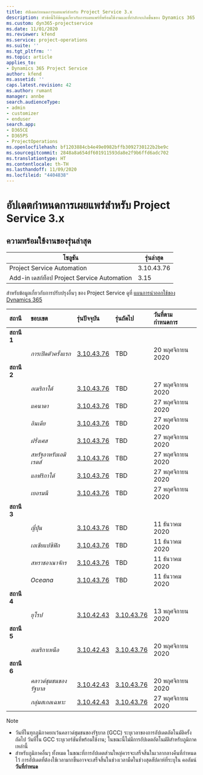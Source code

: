 ```yaml
---
title: อัปเดตกำหนดการเผยแพร่สำหรับ Project Service 3.x
description: หัวข้อนี้ให้ข้อมูลเกี่ยวกับการเผยแพร่ที่พร้อมใช้งานและที่กำลังจะเกิดขึ้นของ Dynamics 365 Project Service Automation
ms.custom: dyn365-projectservice
ms.date: 11/01/2020
ms.reviewer: kfend
ms.service: project-operations
ms.suite: ''
ms.tgt_pltfrm: ''
ms.topic: article
applies_to:
- Dynamics 365 Project Service
author: kfend
ms.assetid: ''
caps.latest.revision: 42
ms.author: rumant
manager: annbe
search.audienceType:
- admin
- customizer
- enduser
search.app:
- D365CE
- D365PS
- ProjectOperations
ms.openlocfilehash: bf1203884cb4e49e0982bffb3092730122b2be9c
ms.sourcegitcommit: 2848a8a654df601911593da8e2f9b6ffd6adc702
ms.translationtype: HT
ms.contentlocale: th-TH
ms.lasthandoff: 11/09/2020
ms.locfileid: "4404838"
---
```

# <a name="update-release-schedule-for-project-service-3x"></a>อัปเดตกำหนดการเผยแพร่สำหรับ Project Service 3.x

## <a name="latest-version-availability"></a>ความพร้อมใช้งานของรุ่นล่าสุด

| โซลูชัน  | รุ่นล่าสุด |
|-------|----|
| Project Service Automation    | 3.10.43.76 |
| Add-in เดสก์ท็อป Project Service Automation                | 3.15          |

สำหรับข้อมูลเกี่ยวกับการปรับปรุงอื่นๆ ของ Project Service ดูที่ [แผนการนำออกใช้ของ Dynamics 365](https://docs.microsoft.com/dynamics365/release-plans/) 

| สถานี  | ขอบเขต | รุ่นปัจจุบัน | รุ่นถัดไป |  วันที่ตามกำหนดการ
| :---   | :---   | :---   | :---   |:---   |         
|<strong>สถานี 1</strong> | |  |  | |
| | <i>การเปิดตัวครั้งแรก</i> | [3.10.43.76](whats-new-ur-25.md) | TBD | 20 พฤศจิกายน 2020
|<strong>สถานี 2</strong> | |  |  | |
| | <i>อเมริกาใต้</i> | [3.10.43.76](whats-new-ur-25.md) | TBD | 27 พฤศจิกายน 2020
| | <i>แคนาดา</i> | [3.10.43.76](whats-new-ur-25.md) | TBD | 27 พฤศจิกายน 2020 
| | <i>อินเดีย</i> | [3.10.43.76](whats-new-ur-25.md) | TBD | 27 พฤศจิกายน 2020
| | <i>ฝรั่งเศส</i> | [3.10.43.76](whats-new-ur-25.md) | TBD | 27 พฤศจิกายน 2020
| | <i>สหรัฐอาหรับเอมิเรตส์</i> | [3.10.43.76](whats-new-ur-25.md) | TBD | 27 พฤศจิกายน 2020
| | <i>แอฟริกาใต้</i> | [3.10.43.76](whats-new-ur-25.md) | TBD | 27 พฤศจิกายน 2020
| | <i>เยอรมนี</i> | [3.10.43.76](whats-new-ur-25.md) | TBD | 27 พฤศจิกายน 2020
|<strong>สถานี 3</strong> | |  |  | |
| | <i>ญี่ปุ่น</i> | [3.10.43.76](whats-new-ur-25.md) | TBD | 11 ธันวาคม 2020
| | <i>เอเชียแปซิฟิก</i> | [3.10.43.76](whats-new-ur-25.md) | TBD | 11 ธันวาคม 2020
| | <i>สหราชอาณาจักร</i> | [3.10.43.76](whats-new-ur-25.md) | TBD | 11 ธันวาคม 2020
| | <i>Oceana</i> | [3.10.43.76](whats-new-ur-25.md) | TBD | 11 ธันวาคม 2020
|<strong>สถานี 4</strong> | |  |  | |
| | <i>ยุโรป</i> |[3.10.42.43](whats-new-ur-24.md) | [3.10.43.76](whats-new-ur-25.md) | 13 พฤศจิกายน 2020
|<strong>สถานี 5</strong> | |  |  | |
| | <i>อเมริกาเหนือ</i> |[3.10.42.43](whats-new-ur-24.md) | [3.10.43.76](whats-new-ur-25.md) | 20 พฤศจิกายน 2020
|<strong>สถานี 6</strong> | |  |  | |
| | <i>คลาวด์ชุมชนของรัฐบาล</i> |[3.10.42.43](whats-new-ur-24.md) | [3.10.43.76](whats-new-ur-25.md) | 20 พฤศจิกายน 2020
| | <i>กลุ่มสเกลเฉพาะ</i> |[3.10.42.43](whats-new-ur-24.md) | [3.10.43.76](whats-new-ur-25.md) | 27 พฤศจิกายน 2020

>[!Note]
> - วันที่ในทุกภูมิภาคยกเว้นคลาวด์ชุมชนของรัฐบาล (GCC) ระบุเวลาของการอัปเดตอัตโนมัติครั้งถัดไป วันที่ใน GCC ระบุเวอร์ชันที่พร้อมใช้งาน; ในขณะนี้ไม่มีการอัปเดตอัตโนมัติสำหรับภูมิภาคเหล่านี้
> - สำหรับภูมิภาคอื่นๆ ทั้งหมด ในขณะที่การอัปเดตส่วนใหญ่ควรจะเสร็จสิ้นในเวลากลางคืนที่กำหนดไว้ การอัปเดตที่ต้องใช้เวลามากขึ้นอาจจะเสร็จสิ้นในช่วงเวลามืดในช่วงสุดสัปดาห์ที่ระบุใน คอลัมน์ **วันที่กำหนด**
